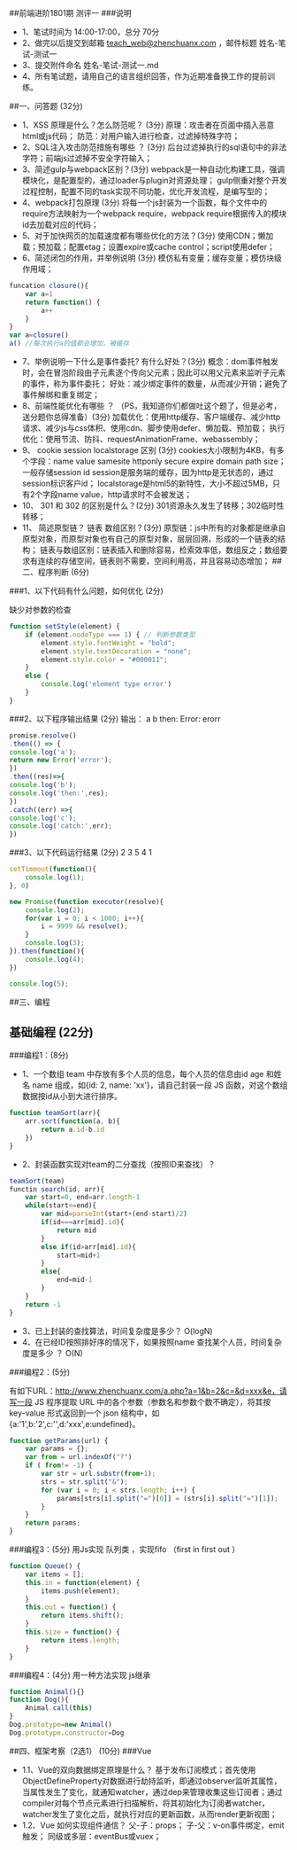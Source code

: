 
##前端进阶1801期 测评一
###说明 
* 1、笔试时间为 14:00-17:00，总分 70分
* 2、做完以后提交到邮箱 teach_web@zhenchuanx.com ，邮件标题  姓名-笔试-测试一
* 3、提交附件命名  姓名-笔试-测试一.md
* 4、所有笔试题，请用自己的语言组织回答，作为近期准备换工作的提前训练。 




##一、问答题 (32分)
* 1、XSS 原理是什么？怎么防范呢？ (3分)
原理：攻击者在页面中插入恶意html或js代码；
防范：对用户输入进行检查，过滤掉特殊字符；
* 2、SQL注入攻击防范措施有哪些 ？ (3分)
后台过滤掉执行的sql语句中的非法字符；前端js过滤掉不安全字符输入；
* 3、简述gulp与webpack区别？(3分)
webpack是一种自动化构建工具，强调模块化，是配置型的，通过loader与plugin对资源处理；
gulp侧重对整个开发过程控制，配置不同的task实现不同功能，优化开发流程，是编写型的；
* 4、webpack打包原理 (3分)
将每一个js封装为一个函数，每个文件中的require方法映射为一个webpack require，webpack require根据传入的模块id去加载对应的代码；
* 5、对于加快网页的加载速度都有哪些优化的方法？(3分)
使用CDN；懒加载；预加载；配置etag；设置expire或cache control；script使用defer；
* 6、简述闭包的作用，并举例说明 (3分)
模仿私有变量；缓存变量；模仿块级作用域；
```javascript
funcation closure(){
    var a=1
    return function() {
        a++
    }
}
var a=closure() 
a() //每次执行a的值都会增加，被缓存
```
* 7、举例说明一下什么是事件委托? 有什么好处？(3分)
概念：dom事件触发时，会在冒泡阶段由子元素逐个传向父元素；因此可以用父元素来监听子元素的事件，称为事件委托；
好处：减少绑定事件的数量，从而减少开销；避免了事件解绑和重复绑定；
* 8、前端性能优化有哪些 ？ （PS，我知道你们都做吐这个题了，但是必考，送分题你总得准备）(3分)
加载优化：使用http缓存、客户端缓存、减少http请求、减少js与css体积、使用cdn、脚步使用defer、懒加载、预加载；
执行优化：使用节流、防抖、requestAnimationFrame、webassembly；
* 9、 cookie  session  localstorage 区别 (3分)
cookies大小限制为4KB，有多个字段：name value samesite httponly secure expire domain path size；一般存储session id
session是服务端的缓存，因为http是无状态的，通过session标识客户id；
localstorage是html5的新特性，大小不超过5MB，只有2个字段name value，http请求时不会被发送；
* 10、 301 和 302 的区别是什么？(2分)
301资源永久发生了转移；302临时性转移；
* 11、 简述原型链？ 链表 数组区别？(3分)
原型链：js中所有的对象都是继承自原型对象，而原型对象也有自己的原型对象，层层回溯，形成的一个链表的结构；
链表与数组区别：链表插入和删除容易，检索效率低，数组反之；数组要求有连续的存储空间，链表则不需要，空间利用高，并且容易动态增加；
##二、程序判断 (6分)

###1、以下代码有什么问题，如何优化  (2分)

缺少对参数的检查

```javascript
function setStyle(element) {
    if (element.nodeType === 1) { // 判断参数类型
        element.style.fontWeight = "bold";
        element.style.textDecoration = "none";
        element.style.color = "#000011";
    }
    else {
        console.log('element type error')
    }
}
```

###2、以下程序输出结果 (2分)
输出： 
a
b
then: Error: erorr

```javascript
promise.resolve()
.then(() => {
console.log('a');
return new Error('error');
})
.then((res)=>{
console.log('b');
console.log('then:',res);
})
.catch((err) =>{
console.log('c');
console.log('catch:',err);
})
```

###3、以下代码运行结果 (2分)
2
3
5
4
1
```javascript
setTimeout(function(){
    console.log(1);
}, 0)

new Promise(function executor(resolve){
    console.log(2);
    for(var i = 0; i < 1000; i++){
        i = 9999 && resolve();
    }
    console.log(3);
}).then(function(){
    console.log(4);
})

console.log(5);

```

##三、编程 
## 基础编程 (22分)
###编程1：(8分)
* 1、一个数组 team 中存放有多个人员的信息，每个人员的信息由id age 和姓名 name 组成，如{id: 2, name: 'xx'}，请自己封装一段 JS 函数，对这个数组数据按id从小到大进行排序。
```javascript
function teamSort(arr){
    arr.sort(function(a, b){
        return a.id-b.id
    })
}
```
* 2、封装函数实现对team的二分查找（按照ID来查找）？
```javascript
teamSort(team)
functin search(id, arr){
    var start=0, end=arr.length-1
    while(start<=end){
        var mid=parseInt(start+(end-start)/2)
        if(id===arr[mid].id){
            return mid
        }
        else if(id>arr[mid].id){
            start=mid+1
        }
        else{
            end=mid-1
        }
    }
    return -1
}
```
* 3、已上封装的查找算法，时间复杂度是多少？
O(logN)
* 4、在已经ID按照排好序的情况下，如果按照name 查找某个人员，时间复杂度是多少 ？
O(N)

###编程2：(5分)

有如下URL：http://www.zhenchuanx.com/a.php?a=1&b=2&c=&d=xxx&e，请写一段 JS 程序提取 URL 中的各个参数（参数名和参数个数不确定），将其按 key-value 形式返回到一个 json 结构中，如{a:'1',b:'2',c:'',d:'xxx',e:undefined}。
```javascript
function getParams(url) {
    var params = {};
	var from = url.indexOf("?")
    if ( from!= -1) {
        var str = url.substr(from+1);
        strs = str.split("&");
        for (var i = 0; i < strs.length; i++) {
            params[strs[i].split("=")[0]] = (strs[i].split("=")[1]);
        }
    }
    return params;
}
```

###编程3：(5分)
用Js实现 队列类 ，实现fifo （first in  first out ）
```javascript
function Queue() {
    var items = [];
    this.in = function(element) {
        items.push(element);
    }
    this.out = function() {
        return items.shift();
    }
    this.size = function() {
        return items.length;
    }
}
```
###编程4：(4分)
用一种方法实现 js继承 
```javascript
function Animal(){}
function Dog(){
    Animal.call(this)
}
Dog.prototype=new Animal()
Dog.prototype.constructor=Dog
```


##四、框架考察（2选1） (10分)
###Vue
* 1.1、Vue的双向数据绑定原理是什么？
基于发布订阅模式；首先使用ObjectDefineProperty对数据进行劫持监听，即通过observer监听其属性，当属性发生了变化，就通知watcher，通过dep来管理收集这些订阅者；通过compiler对每个节点元素进行扫描解析，将其初始化为订阅者watcher，watcher发生了变化之后，就执行对应的更新函数，从而render更新视图；
* 1.2、Vue 如何实现组件通信？
父-子：props；
子-父：v-on事件绑定，emit触发；
同级或多层：eventBus或vuex；


